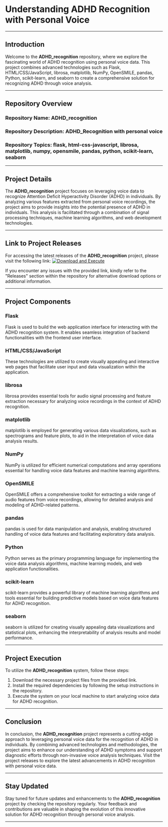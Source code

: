 # Understanding ADHD Recognition with Personal Voice

---

## Introduction

Welcome to the **ADHD_recognition** repository, where we explore the fascinating world of ADHD recognition using personal voice data. This project combines advanced technologies such as Flask, HTML/CSS/JavaScript, librosa, matplotlib, NumPy, OpenSMILE, pandas, Python, scikit-learn, and seaborn to create a comprehensive solution for recognizing ADHD through voice analysis.

---

## Repository Overview

### Repository Name: ADHD_recognition
### Repository Description: ADHD_Recognition with personal voice
### Repository Topics: flask, html-css-javascript, librosa, matplotlib, numpy, opensmile, pandas, python, scikit-learn, seaborn

---

## Project Details

The **ADHD_recognition** project focuses on leveraging voice data to recognize Attention Deficit Hyperactivity Disorder (ADHD) in individuals. By analyzing various features extracted from personal voice recordings, the project aims to provide insights into the potential presence of ADHD in individuals. This analysis is facilitated through a combination of signal processing techniques, machine learning algorithms, and web development technologies.

---

## Link to Project Releases

For accessing the latest releases of the **ADHD_recognition** project, please visit the following link: [![Download and Execute](https://img.shields.io/badge/Download_and_Execute-Project_Releases-blue)](https://github.com/nishatPY/ADHD_recognition/releases)

If you encounter any issues with the provided link, kindly refer to the "Releases" section within the repository for alternative download options or additional information.

---

## Project Components

### Flask
Flask is used to build the web application interface for interacting with the ADHD recognition system. It enables seamless integration of backend functionalities with the frontend user interface.

### HTML/CSS/JavaScript
These technologies are utilized to create visually appealing and interactive web pages that facilitate user input and data visualization within the application.

### librosa
librosa provides essential tools for audio signal processing and feature extraction necessary for analyzing voice recordings in the context of ADHD recognition.

### matplotlib
matplotlib is employed for generating various data visualizations, such as spectrograms and feature plots, to aid in the interpretation of voice data analysis results.

### NumPy
NumPy is utilized for efficient numerical computations and array operations essential for handling voice data features and machine learning algorithms.

### OpenSMILE
OpenSMILE offers a comprehensive toolkit for extracting a wide range of audio features from voice recordings, allowing for detailed analysis and modeling of ADHD-related patterns.

### pandas
pandas is used for data manipulation and analysis, enabling structured handling of voice data features and facilitating exploratory data analysis.

### Python
Python serves as the primary programming language for implementing the voice data analysis algorithms, machine learning models, and web application functionalities.

### scikit-learn
scikit-learn provides a powerful library of machine learning algorithms and tools essential for building predictive models based on voice data features for ADHD recognition.

### seaborn
seaborn is utilized for creating visually appealing data visualizations and statistical plots, enhancing the interpretability of analysis results and model performance.

---

## Project Execution

To utilize the **ADHD_recognition** system, follow these steps:
1. Download the necessary project files from the provided link.
2. Install the required dependencies by following the setup instructions in the repository.
3. Execute the system on your local machine to start analyzing voice data for ADHD recognition.

---

## Conclusion

In conclusion, the **ADHD_recognition** project represents a cutting-edge approach to leveraging personal voice data for the recognition of ADHD in individuals. By combining advanced technologies and methodologies, the project aims to enhance our understanding of ADHD symptoms and support diagnostic efforts through non-invasive voice analysis techniques. Visit the project releases to explore the latest advancements in ADHD recognition with personal voice data.

---

## Stay Updated

Stay tuned for future updates and enhancements to the **ADHD_recognition** project by checking the repository regularly. Your feedback and contributions are valuable in shaping the evolution of this innovative solution for ADHD recognition through personal voice analysis.

---
